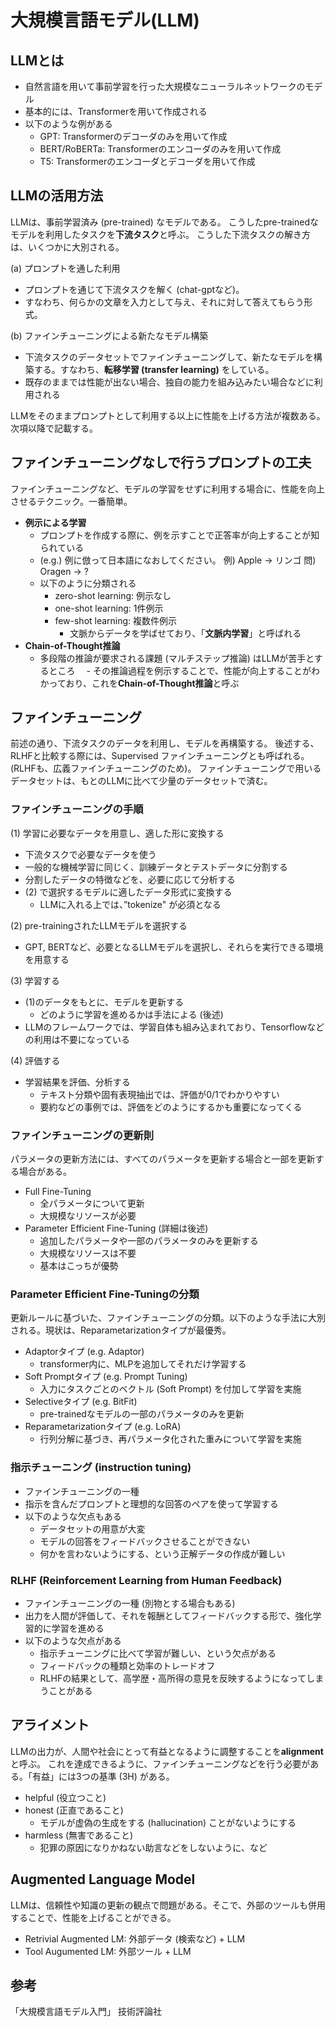 # 大規模言語モデル(LLM)

## LLMとは

- 自然言語を用いて事前学習を行った大規模なニューラルネットワークのモデル
- 基本的には、Transformerを用いて作成される
- 以下のような例がある
  - GPT: Transformerのデコーダのみを用いて作成
  - BERT/RoBERTa: Transformerのエンコーダのみを用いて作成
  - T5: Transformerのエンコーダとデコーダを用いて作成

## LLMの活用方法

LLMは、事前学習済み (pre-trained) なモデルである。
こうしたpre-trainedなモデルを利用したタスクを**下流タスク**と呼ぶ。
こうした下流タスクの解き方は、いくつかに大別される。

(a) プロンプトを通した利用

- プロンプトを通じて下流タスクを解く (chat-gptなど)。
- すなわち、何らかの文章を入力として与え、それに対して答えてもらう形式。

(b) ファインチューニングによる新たなモデル構築

- 下流タスクのデータセットでファインチューニングして、新たなモデルを構築する。すなわち、**転移学習 (transfer learning)** をしている。
- 既存のままでは性能が出ない場合、独自の能力を組み込みたい場合などに利用される

LLMをそのままプロンプトとして利用する以上に性能を上げる方法が複数ある。次項以降で記載する。

## ファインチューニングなしで行うプロンプトの工夫

ファインチューニングなど、モデルの学習をせずに利用する場合に、性能を向上させるテクニック。一番簡単。

- **例示による学習**
  - プロンプトを作成する際に、例を示すことで正答率が向上することが知られている
  - (e.g.) 例に倣って日本語になおしてください。 例) Apple -> リンゴ 問) Oragen -> ?
  - 以下のように分類される
    - zero-shot learning: 例示なし
    - one-shot learning: 1件例示
    - few-shot learning: 複数件例示
       - 文脈からデータを学ばせており、「**文脈内学習**」と呼ばれる
- **Chain-of-Thought推論**
  - 多段階の推論が要求される課題 (マルチステップ推論) はLLMが苦手とするところ
　- その推論過程を例示することで、性能が向上することがわかっており、これを**Chain-of-Thought推論**と呼ぶ


## ファインチューニング

前述の通り、下流タスクのデータを利用し、モデルを再構築する。
後述する、RLHFと比較する際には、Supervised ファインチューニングとも呼ばれる。
(RLHFも、広義ファインチューニングのため)。
ファインチューニングで用いるデータセットは、もとのLLMに比べて少量のデータセットで済む。

### ファインチューニングの手順

(1) 学習に必要なデータを用意し、適した形に変換する

- 下流タスクで必要なデータを使う
- 一般的な機械学習に同じく、訓練データとテストデータに分割する
- 分割したデータの特徴などを、必要に応じて分析する
- (2) で選択するモデルに適したデータ形式に変換する
  - LLMに入れる上では、”tokenize" が必須となる

(2) pre-trainingされたLLMモデルを選択する

- GPT, BERTなど、必要となるLLMモデルを選択し、それらを実行できる環境を用意する

(3) 学習する

- (1)のデータをもとに、モデルを更新する
  - どのように学習を進めるかは手法による (後述)
- LLMのフレームワークでは、学習自体も組み込まれており、Tensorflowなどの利用は不要になっている

(4) 評価する

- 学習結果を評価、分析する
  - テキスト分類や固有表現抽出では、評価が0/1でわかりやすい
  - 要約などの事例では、評価をどのようにするかも重要になってくる

### ファインチューニングの更新則

パラメータの更新方法には、すべてのパラメータを更新する場合と一部を更新する場合がある。

- Full Fine-Tuning
  - 全パラメータについて更新
  - 大規模なリソースが必要
- Parameter Efficient Fine-Tuning (詳細は後述)
  - 追加したパラメータや一部のパラメータのみを更新する
  - 大規模なリソースは不要
  - 基本はこっちが優勢

### Parameter Efficient Fine-Tuningの分類

更新ルールに基づいた、ファインチューニングの分類。以下のような手法に大別される。現状は、Reparametarizationタイプが最優秀。

- Adaptorタイプ (e.g. Adaptor)
  - transformer内に、MLPを追加してそれだけ学習する
- Soft Promptタイプ (e.g. Prompt Tuning)
  - 入力にタスクごとのベクトル (Soft Prompt) を付加して学習を実施
- Selectiveタイプ (e.g. BitFit)
  - pre-trainedなモデルの一部のパラメータのみを更新 
- Reparametarizationタイプ (e.g. LoRA)
  - 行列分解に基づき、再パラメータ化された重みについて学習を実施


### 指示チューニング (instruction tuning)

- ファインチューニングの一種
- 指示を含んだプロンプトと理想的な回答のペアを使って学習する
- 以下のような欠点もある
  - データセットの用意が大変
  - モデルの回答をフィードバックさせることができない
  - 何かを言わないようにする、という正解データの作成が難しい

### RLHF (Reinforcement Learning from Human Feedback)

- ファインチューニングの一種 (別物とする場合もある)
- 出力を人間が評価して、それを報酬としてフィードバックする形で、強化学習的に学習を進める
- 以下のような欠点がある
  - 指示チューニングに比べて学習が難しい、という欠点がある
  - フィードバックの種類と効率のトレードオフ
  - RLHFの結果として、高学歴・高所得の意見を反映するようになってしまうことがある

## アライメント

LLMの出力が、人間や社会にとって有益となるように調整することを**alignment**と呼ぶ。
これを達成できるように、ファインチューニングなどを行う必要がある。「有益」には3つの基準 (3H) がある。

- helpful (役立つこと)
- honest (正直であること)
  - モデルが虚偽の生成をする (hallucination) ことがないようにする
- harmless (無害であること)
  - 犯罪の原因になりかねない助言などをしないように、など

## Augmented Language Model

LLMは、信頼性や知識の更新の観点で問題がある。そこで、外部のツールも併用することで、性能を上げることができる。

- Retrivial Augmented LM: 外部データ (検索など) + LLM
- Tool Augumented LM: 外部ツール + LLM

## 参考

「大規模言語モデル入門」 技術評論社